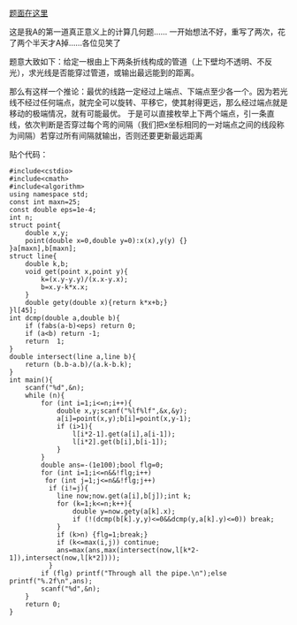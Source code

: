 [题面在这里](http://poj.org/problem?id=1039)

这是我A的第一道真正意义上的计算几何题……
一开始想法不好，重写了两次，花了两个半天才A掉……各位见笑了


题意大致如下：给定一根由上下两条折线构成的管道（上下壁均不透明、不反光），求光线是否能穿过管道，或输出最远能到的距离。

那么有这样一个推论：最优的线路一定经过上端点、下端点至少各一个。因为若光线不经过任何端点，就完全可以旋转、平移它，使其射得更远，那么经过端点就是移动的极端情况，就有可能最优。
于是可以直接枚举上下两个端点，引一条直线，依次判断是否穿过每个弯的间隔（我们把x坐标相同的一对端点之间的线段称为间隔）若穿过所有间隔就输出，否则还要更新最远距离

贴个代码：

```
#include<cstdio>
#include<cmath>
#include<algorithm>
using namespace std;
const int maxn=25;
const double eps=1e-4;
int n;
struct point{
	double x,y;
	point(double x=0,double y=0):x(x),y(y) {}
}a[maxn],b[maxn];
struct line{
	double k,b;
	void get(point x,point y){
		k=(x.y-y.y)/(x.x-y.x);
		b=x.y-k*x.x;
	}
	double gety(double x){return k*x+b;}
}l[45];
int dcmp(double a,double b){
	if (fabs(a-b)<eps) return 0;
	if (a<b) return -1;
	return  1;
}
double intersect(line a,line b){
	return (b.b-a.b)/(a.k-b.k);
}
int main(){
	scanf("%d",&n);
	while (n){
		for (int i=1;i<=n;i++){
			double x,y;scanf("%lf%lf",&x,&y);
			a[i]=point(x,y);b[i]=point(x,y-1);
			if (i>1){
				l[i*2-1].get(a[i],a[i-1]);
				l[i*2].get(b[i],b[i-1]);
			}
		}
		double ans=-(1e100);bool flg=0;
		for (int i=1;i<=n&&!flg;i++)
		 for (int j=1;j<=n&&!flg;j++)
		  if (i!=j){
		  	line now;now.get(a[i],b[j]);int k;
		  	for (k=1;k<=n;k++){
		  		double y=now.gety(a[k].x);
		  		if (!(dcmp(b[k].y,y)<=0&&dcmp(y,a[k].y)<=0)) break;
			}
			if (k>n) {flg=1;break;}
			if (k<=max(i,j)) continue;
			ans=max(ans,max(intersect(now,l[k*2-1]),intersect(now,l[k*2])));
		  }
		if (flg) printf("Through all the pipe.\n");else printf("%.2f\n",ans);
		scanf("%d",&n);
	}
	return 0;
}
```

